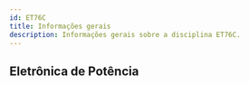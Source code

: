 ```yaml
---
id: ET76C
title: Informações gerais
description: Informações gerais sobre a disciplina ET76C.
---
```


## Eletrônica de Potência
